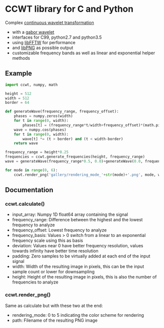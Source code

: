 # CCWT library for C and Python
Complex [continuous wavelet transformation](https://en.wikipedia.org/wiki/Continuous_wavelet_transform)
- with a [gabor wavelet](https://en.wikipedia.org/wiki/Gabor_wavelet)
- interfaces for C99, python2.7 and python3.5
- using [libFFTW](http://www.fftw.org) for performance
- and [libPNG](http://www.libpng.org/pub/png/libpng.html) as possible output
- customizable frequency bands as well as linear and exponential helper methods


## Example

```python
import ccwt, numpy, math

height = 512
width = 512
border = 64

def generateWave(frequency_range, frequency_offset):
    phases = numpy.zeros(width)
    for t in range(0, width):
        phases[t] = (frequency_range*t/width+frequency_offset)*(math.pi*2.0*t/width)
    wave = numpy.cos(phases)
    for t in range(0, width):
        wave[t] *= (t > border) and (t < width-border)
    return wave

frequency_range = height*0.25
frequencies = ccwt.generate_frequencies(height, frequency_range)
wave = generateWave(frequency_range*0.5, 0.0)+generateWave(0.0, frequency_range*0.09375)+generateWave(0.0, frequency_range*(1.0-0.09375))

for mode in range(0, 6):
    ccwt.render_png('gallery/rendering_mode_'+str(mode)+'.png', mode, wave, frequencies)
```


## Documentation

### ccwt.calculate()
- input_array: Numpy 1D float64 array containing the signal
- frequency_range: Difference between the highest and the lowest frequency to analyze
- frequency_offset: Lowest frequency to analyze
- frequency_basis: Values > 0 switch from a linear to an exponential frequency scale using this as basis
- deviation: Values near 0 have better frequency resolution, values towards infinity have better time resolution
- padding: Zero samples to be virtually added at each end of the input signal
- width: Width of the resulting image in pixels, this can be the input sample count or lower for downsampling
- height: Height of the resulting image in pixels, this is also the number of frequencies to analyze

### ccwt.render_png()
Same as calculate but with these two at the end:
- rendering_mode: 0 to 5 indicating the color scheme for rendering
- path: Filename of the resulting PNG image
